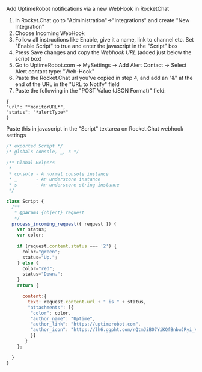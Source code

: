 Add UptimeRobot notifications via a new WebHook in RocketChat
1. In Rocket.Chat go to "Administration"->"Integrations" and create "New Integration"
2. Choose Incoming WebHook
3. Follow all instructions like Enable, give it a name, link to channel etc. Set "Enable Script" to true and enter the javascript in the "Script" box
4. Press Save changes and copy the *Webhook URL* (added just below the script box)
5. Go to UptimeRobot.com -> MySettings -> Add Alert Contact -> Select Alert contact type: "Web-Hook"
6. Paste the Rocket.Chat url you've copied in step 4, and add an "&" at the end of the URL in the "URL to Notify" field
7. Paste the following in the "POST Value (JSON Format)" field:

```
{
"url": "*monitorURL*",
"status": "*alertType*"
}
```

Paste this in javascript in the "Script" textarea on Rocket.Chat webhook settings
```javascript
/* exported Script */
/* globals console, _, s */

/** Global Helpers
 *
 * console - A normal console instance
 * _       - An underscore instance
 * s       - An underscore string instance
 */

class Script {
  /**
   * @params {object} request
   */
  process_incoming_request({ request }) {
    var status;
    var color;
      
    if (request.content.status === '2') {
      color="green";
      status="Up.";
    } else {
      color="red";
      status="Down.";
    }
    return {

      content:{
        text: request.content.url + " is " + status,
        "attachments": [{
         "color": color,
         "author_name": "Uptime",
         "author_link": "https://uptimerobot.com",
         "author_icon": "https://lh6.ggpht.com/rQtmJiBO7YiKQfBnbwJRyi_Vr1j1Qlzt9oHuO-w0-STVJCZkIOdyTYYj-AU4Z6-D6RI=w300"
         }]
       }
    };

  }
}
```
